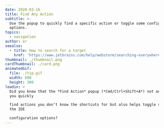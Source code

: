 ```yaml
---
date: 2020-03-16
title: Find Any Action
subtitle: >-
  Use the popup to quickly find a specific action or toggle some configuration
  options.
topics:
  - navigation
author: er
seealso:
  - title: How to search for a target
    href: 'https://www.jetbrains.com/help/webstorm/searching-everywhere.html'
thumbnail: ./thumbnail.png
cardThumbnail: ./card.png
animatedGif:
  file: ./tip.gif
  width: 600
  height: 300
leadin: >
  Did you know that the *Find Action* popup (*Cmd/Ctrl+Shift+A*) not only lets
  you quickly 

  find actions you don’t know the shortcuts for but also helps toggle some of
  the IDE 

  configuration options?
---
```


